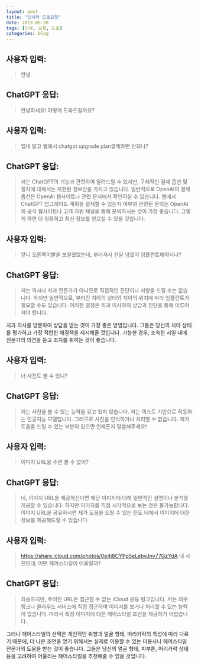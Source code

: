 ```yaml
---
layout: post
title: "인사와 도움요청"
date: 2023-05-26
tags: [인사, 요청, 도움]
categories: blog
---
```


## 사용자 입력:
> 안녕

## ChatGPT 응답:
> 안녕하세요! 어떻게 도와드릴까요?

## 사용자 입력:
> 앱내 말고 웹에서 chatgpt upgrade plan결제하면 안되나?

## ChatGPT 응답:
> 저는 ChatGPT의 기능과 관련하여 알려드릴 수 있지만, 구체적인 결제 옵션 및 절차에 대해서는 제한된 정보만을 가지고 있습니다. 일반적으로 OpenAI의 결제 옵션은 OpenAI 웹사이트나 관련 문서에서 확인하실 수 있습니다. 웹에서 ChatGPT 업그레이드 계획을 결제할 수 있는지 여부와 관련된 문의는 OpenAI의 공식 웹사이트나 고객 지원 채널을 통해 문의하시는 것이 가장 좋습니다. 그렇게 하면 더 정확하고 최신 정보를 얻으실 수 있을 것입니다.

## 사용자 입력:
> 앞니 오른쪽이빨을 보철했었는데, 부러져서 한달 넘었어 임플란트해야되나?

## ChatGPT 응답:
> 저는 의사나 치과 전문가가 아니므로 직접적인 진단이나 처방을 드릴 수는 없습니다. 하지만 일반적으로, 부러진 치아의 상태와 치아의 위치에 따라 임플란트가 필요할 수도 있습니다. 이러한 결정은 치과 의사와의 상담과 진단을 통해 이루어져야 합니다.

치과 의사를 방문하여 상담을 받는 것이 가장 좋은 방법입니다. 그들은 당신의 치아 상태를 평가하고 가장 적합한 해결책을 제시해줄 것입니다. 가능한 경우, 조속한 시일 내에 전문가의 의견을 듣고 조치를 취하는 것이 좋습니다.

## 사용자 입력:
> 너 사진도 볼 수 있니?

## ChatGPT 응답:
> 저는 사진을 볼 수 있는 능력을 갖고 있지 않습니다. 저는 텍스트 기반으로 작동하는 인공지능 모델입니다. 그러므로 사진을 인식하거나 처리할 수 없습니다. 제가 도움을 드릴 수 있는 부분이 있으면 언제든지 말씀해주세요!

## 사용자 입력:
> 이미지 URL을 주면 볼 수 없어?

## ChatGPT 응답:
> 네, 이미지 URL을 제공하신다면 해당 이미지에 대해 일반적인 설명이나 분석을 제공할 수 있습니다. 하지만 이미지를 직접 시각적으로 보는 것은 불가능합니다. 이미지 URL을 공유하시면 제가 도움을 드릴 수 있는 한도 내에서 이미지에 대한 정보를 제공해드릴 수 있습니다.

## 사용자 입력:
> https://share.icloud.com/photos/0e4j8CYPp5eLebyJnv77GzYdA 내 사진인데, 어떤 헤어스타일이 어울릴까?

## ChatGPT 응답:
> 죄송하지만, 주어진 URL은 접근할 수 없는 iCloud 공유 링크입니다. 저는 외부 링크나 클라우드 서비스에 직접 접근하여 이미지를 보거나 처리할 수 있는 능력이 없습니다. 따라서 특정 이미지에 대한 헤어스타일 조언을 제공하기 어렵습니다.

그러나 헤어스타일의 선택은 개인적인 취향과 얼굴 형태, 머리카락의 특성에 따라 다르기 때문에, 더 나은 조언을 얻기 위해서는 실제로 이용할 수 있는 미용사나 헤어스타일 전문가의 도움을 받는 것이 좋습니다. 그들은 당신의 얼굴 형태, 피부톤, 머리카락 상태 등을 고려하여 어울리는 헤어스타일을 추천해줄 수 있을 것입니다.

